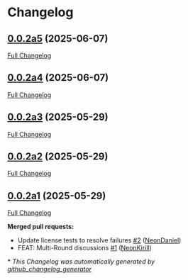 # Changelog

## [0.0.2a5](https://github.com/NeonGeckoCom/pyklatchat-server/tree/0.0.2a5) (2025-06-07)

[Full Changelog](https://github.com/NeonGeckoCom/pyklatchat-server/compare/0.0.2a4...0.0.2a5)

## [0.0.2a4](https://github.com/NeonGeckoCom/pyklatchat-server/tree/0.0.2a4) (2025-06-07)

[Full Changelog](https://github.com/NeonGeckoCom/pyklatchat-server/compare/0.0.2a3...0.0.2a4)

## [0.0.2a3](https://github.com/NeonGeckoCom/pyklatchat-server/tree/0.0.2a3) (2025-05-29)

[Full Changelog](https://github.com/NeonGeckoCom/pyklatchat-server/compare/0.0.2a2...0.0.2a3)

## [0.0.2a2](https://github.com/NeonGeckoCom/pyklatchat-server/tree/0.0.2a2) (2025-05-29)

[Full Changelog](https://github.com/NeonGeckoCom/pyklatchat-server/compare/0.0.2a1...0.0.2a2)

## [0.0.2a1](https://github.com/NeonGeckoCom/pyklatchat-server/tree/0.0.2a1) (2025-05-29)

[Full Changelog](https://github.com/NeonGeckoCom/pyklatchat-server/compare/0.0.1...0.0.2a1)

**Merged pull requests:**

- Update license tests to resolve failures [\#2](https://github.com/NeonGeckoCom/pyklatchat-server/pull/2) ([NeonDaniel](https://github.com/NeonDaniel))
- FEAT: Multi-Round discussions [\#1](https://github.com/NeonGeckoCom/pyklatchat-server/pull/1) ([NeonKirill](https://github.com/NeonKirill))



\* *This Changelog was automatically generated by [github_changelog_generator](https://github.com/github-changelog-generator/github-changelog-generator)*
